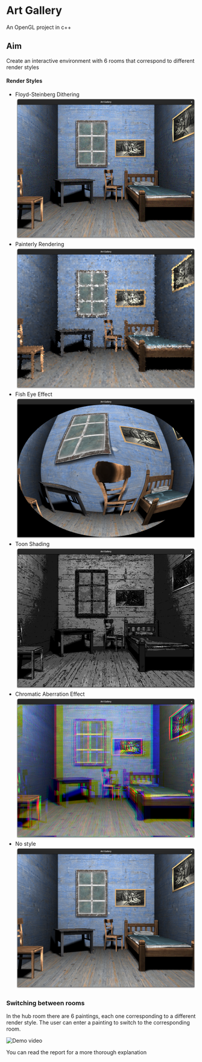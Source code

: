 # Art Gallery

An OpenGL project in c++

## Aim

Create an interactive environment with 6 rooms that correspond to different render styles

#### Render Styles

- Floyd-Steinberg Dithering
  ![Floyd-Steinberg Dithering](report/images/floyd_steinberg.png)
- Painterly Rendering
  ![Painterly Rendering](report/images/painterly.png)
- Fish Eye Effect
  ![Fish Eye Effect](report/images/fish_eye.png)
- Toon Shading
  ![Toon Shading](report/images/toon.png)
- Chromatic Aberration Effect
  ![Chromatic Aberration Effect](report/images/aberration.png)
- No style
  ![No style](report/images/normal.png)

### Switching between rooms

In the hub room there are 6 paintings, each one corresponding to a different render style. The user can enter a painting to switch to the corresponding room.

![Demo video](report/art_gallery.gif)

You can read the report for a more thorough explanation
